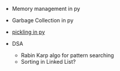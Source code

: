 - Memory management in py
- Garbage Collection in py
- [pickling in py](pickling_py.py)


- DSA
  - Rabin Karp algo for pattern searching
  - Sorting in Linked List?
